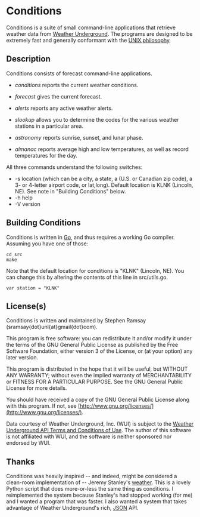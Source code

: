 
Conditions
==========

Conditions is a suite of small command-line applications that retrieve weather data from [Weather Underground](http://www.wunderground.com).  The programs are designed to be extremely fast and generally conformant with the [UNIX philosophy](http://en.wikipedia.org/wiki/Unix_philosophy).

Description
-----------

Conditions consists of forecast command-line applications.

* _conditions_ reports the current weather conditions.

* _forecast_ gives the current forecast.

* _alerts_ reports any active weather alerts.

* _slookup_ allows you to determine the codes for the various weather stations in a particular area.

* _astronomy_ reports sunrise, sunset, and lunar phase.

* _almanac_ reports average high and low temperatures, as well as record temperatures for the day.
	
All three commands understand the following switches:

* -s location (which can be a city, a state, a (U.S. or Canadian zip code), a 3- or 4-letter airport code, or lat,long).  Default location is KLNK (Lincoln, NE).  See note in "Building Conditions" below.
* -h help
* -V version

Building Conditions
-------------------

Conditions is written in [Go](http://golang.org), and thus requires a working Go compiler.  Assuming you have one of those:

	cd src
	make

Note that the default location for conditions is "KLNK" (Lincoln, NE).  You can change this by altering the contents of this line in src/utils.go.

	var station = "KLNK"

License(s)
---------

Conditions is written and maintained by Stephen Ramsay (sramsay{dot}unl{at}gmail{dot}com).

This program is free software: you can redistribute it and/or modify it under the terms of the GNU General Public License as published by the Free Software Foundation, either version 3 of the License, or (at your option) any later version.

This program is distributed in the hope that it will be useful, but WITHOUT ANY WARRANTY; without even the implied warranty of MERCHANTABILITY or FITNESS FOR A PARTICULAR PURPOSE.  See the GNU General Public License for more details.

You should have received a copy of the GNU General Public License along with this program.  If not, see [http://www.gnu.org/licenses/](http://www.gnu.org/licenses/).

Data courtesy of Weather Underground, Inc. (WUI) is subject to the [Weather Underground API Terms and Conditions of Use](http://www.wunderground.com/weather/api/d/terms.html).  The author of this software is not affiliated with WUI, and the software is neither sponsored nor endorsed by WUI.

Thanks
------

Conditions was heavily inspired -- and indeed, might be considered a clean-room implementation of -- Jeremy Stanley's [weather](http://fungi.yuggoth.org/weather/).  This is a lovely Python script that does more-or-less the same thing as conditions.  I reimplemented the system because Stanley's had stopped working (for me) and I wanted a program that was faster.  I also wanted a system that takes advantage of Weather Underground's rich, [JSON](http://www.json.org/) API.
